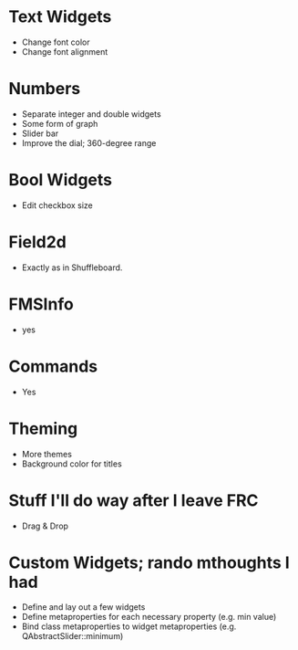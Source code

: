 # Text Widgets
- Change font color
- Change font alignment

# Numbers
- Separate integer and double widgets
- Some form of graph
- Slider bar
- Improve the dial; 360-degree range

# Bool Widgets
- Edit checkbox size

# Field2d
- Exactly as in Shuffleboard.

# FMSInfo
- yes

# Commands
- Yes

# Theming
- More themes
- Background color for titles

# Stuff I'll do way after I leave FRC
- Drag & Drop

# Custom Widgets; rando mthoughts I had
- Define and lay out a few widgets
- Define metaproperties for each necessary property (e.g. min value)
- Bind class metaproperties to widget metaproperties (e.g. QAbstractSlider::minimum)
